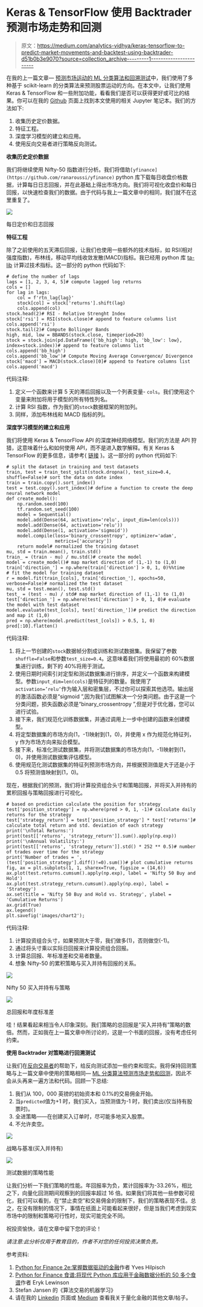 # Keras & TensorFlow 使用 Backtrader 预测市场走势和回测

> 原文：<https://medium.com/analytics-vidhya/keras-tensorflow-to-predict-market-movements-and-backtest-using-backtrader-d51b0b3e9070?source=collection_archive---------1----------------------->

在我的上一篇文章— [预测市场运动的 ML 分类算法和回溯测试](/analytics-vidhya/ml-classification-algorithms-to-predict-market-movements-and-backtesting-2382fdaf7a32?source=friends_link&sk=28adc30998b92ce65f5ad14c883a2621)中，我们使用了多种基于 scikit-learn 的分类算法来预测股票运动的方向。在本文中，让我们使用 Keras & TensorFlow 和一些附加功能，看看我们是否可以获得更好或可比的结果。你可以在我的 [Github](https://github.com/sabirjana/blog/tree/master/Deep_Learning) 页面上找到本文使用的相关 Jupyter 笔记本。我们的方法如下:

1.  收集历史定价数据。
2.  特征工程。
3.  深度学习模型的建立和应用。
4.  使用反向交易者进行策略反向测试。

**收集历史定价数据**

我们将继续使用 Nifty-50 指数进行分析。我们将借助`[yfinance](https://github.com/ranaroussi/yfinance)` python 库下载每日收盘价格数据，计算每日日志回报，并在此基础上得出市场方向。我们将可视化收盘价和每日回报，以快速检查我们的数据。由于代码与我上一篇文章中的相同，我们就不在这里重复了。

![](img/3e73700ce021f8ab02bdaffb140519ab.png)

每日定价和日志回报

**特征工程**

除了之前使用的五天滞后回报，让我们也使用一些额外的技术指标，如 RSI(相对强度指数)，布林线，移动平均线收敛发散(MACD)指标。我已经用 python 库 [ta-lib](https://github.com/mrjbq7/ta-lib) 计算过技术指标。这一部分的 python 代码如下:

```
# define the number of lags
lags = [1, 2, 3, 4, 5]# compute lagged log returns
cols = []
for lag in lags:
    col = f'rtn_lag{lag}'
    stock[col] = stock['returns'].shift(lag)
    cols.append(col)
stock.head(2)# RSI - Relative Strenght Index
stock['rsi'] = RSI(stock.close)# append to feature columns list
cols.append('rsi')
stock.tail(2)# Compute Bollinger Bands
high, mid, low = BBANDS(stock.close, timeperiod=20)
stock = stock.join(pd.DataFrame({'bb_high': high, 'bb_low': low}, index=stock.index))# append to feature columns list
cols.append('bb_high')
cols.append('bb_low')# Compute Moving Average Convergence/ Divergence
stock['macd'] = MACD(stock.close)[0]# append to feature columns list
cols.append('macd')
```

代码注释:

1.  定义一个函数来计算 5 天的滞后回报以及一个列表变量- `cols`。我们使用这个变量来附加将用于模型的所有特性列名。
2.  计算 RSI 指数，作为我们的`stock`数据框架的附加列。
3.  同样，添加布林线和 MACD 指标的列。

**深度学习模型的建立和应用**

我们将使用 Keras & TensorFlow API 的深度神经网络模型。我们的方法是 API 狩猎，这意味着什么和如何使用 API，而不是进入数学解释。有关 Keras & TensorFlow 的更多信息，请参考{ [链接](https://keras.io/) }。这一部分的 python 代码如下:

```
# split the dataset in training and test datasets
train, test = train_test_split(stock.dropna(), test_size=0.4, shuffle=False)# sort the data on date index
train = train.copy().sort_index()
test = test.copy().sort_index()# define a function to create the deep neural network model
def create_model():
    np.random.seed(100)
    tf.random.set_seed(100)
    model = Sequential()
    model.add(Dense(64, activation='relu', input_dim=len(cols)))
    model.add(Dense(64, activation='relu'))
    model.add(Dense(1, activation='sigmoid'))
    model.compile(loss='binary_crossentropy', optimizer='adam', 
                  metrics=['accuracy'])
    return model# normalized the training dataset
mu, std = train.mean(), train.std()
train_ = (train - mu) / mu.std()# create the model
model = create_model()# map market direction of (1,-1) to (1,0)
train['direction_'] = np.where(train['direction'] > 0, 1, 0)%%time
# fit the model for training dataset
r = model.fit(train_[cols], train['direction_'], epochs=50, verbose=False)# normalized the test dataset
mu, std = test.mean(), test.std()
test_ = (test - mu) / std# map market direction of (1,-1) to (1,0)
test['direction_'] = np.where(test['direction'] > 0, 1, 0)# evaluate the model with test dataset
model.evaluate(test_[cols], test['direction_'])# predict the direction and map it (1,0)
pred = np.where(model.predict(test_[cols]) > 0.5, 1, 0) 
pred[:10].flatten()
```

代码注释:

1.  将上一节创建的`stock`数据帧分割成训练和测试数据集。我保留了参数`shuffle=False`和参数`test_size=0.4`。这意味着我们将使用最初的 60%数据集进行训练，剩下的 40%将用于测试。
2.  使用日期时间索引对定型和测试数据集进行排序，并定义一个函数来构建模型。参数`input_dim=len(cols)`是特征列的数量。我使用了`activation=’relu’`作为输入层和密集层，不过你可以探索其他选项。输出层的激活函数必须是“sigmoid ”,因为我们试图解决一个分类问题。由于这是一个分类问题，损失函数必须是“binary_crossentropy ”,但是对于优化器，您可以进行试验。
3.  接下来，我们规范化训练数据集，并通过调用上一步中创建的函数来创建模型。
4.  将定型数据集的市场方向(1，-1)映射到(1，0)，并使用 x 作为规范化特征列，y 作为市场方向来拟合模型。
5.  接下来，标准化测试数据集，并将测试数据集的市场方向(1，-1)映射到(1，0)，并使用测试数据集评估模型。
6.  使用规范化测试数据集的特征列预测市场方向，并根据预测值是大于还是小于 0.5 将预测值映射到(1，0)。

现在，根据我们的预测，我们将计算投资组合头寸和策略回报，并将买入并持有的累积回报与策略回报进行可视化。

```
# based on prediction calculate the position for strategy
test['position_strategy'] = np.where(pred > 0, 1, -1)# calculate daily returns for the strategy
test['strategy_return'] = test['position_strategy'] * test['returns']# calculate total return and std. deviation of each strategy
print('\nTotal Returns:')
print(test[['returns', 'strategy_return']].sum().apply(np.exp))
print('\nAnnual Volatility:')
print(test[['returns', 'strategy_return']].std() * 252 ** 0.5)# number of trades over time for the strategy
print('Number of trades = ', (test['position_strategy'].diff()!=0).sum())# plot cumulative returns
fig, ax = plt.subplots(1, 1, sharex=True, figsize = (14,6))
ax.plot(test.returns.cumsum().apply(np.exp), label = 'Nifty 50 Buy and Hold')
ax.plot(test.strategy_return.cumsum().apply(np.exp), label = 'Strategy')
ax.set(title = 'Nifty 50 Buy and Hold vs. Strategy', ylabel = 'Cumulative Returns')
ax.grid(True)
ax.legend()
plt.savefig('images/chart2');
```

代码注释:

1.  计算投资组合头寸，如果预测大于零，我们做多(1)，否则做空(-1)。
2.  通过将头寸乘以实际日回报来计算投资组合回报。
3.  计算总回报、年标准差和交易者数量。
4.  想象 Nifty-50 的累积策略与买入并持有回报的关系。

![](img/a0d4b7b6ad400242c6c98253b9ab7d2b.png)

Nifty 50 买入并持有与策略

![](img/1eac1dc431f7e3584c3bcfe5ea9b3e36.png)

总回报和年度标准差

哇！结果看起来相当令人印象深刻。我们策略的总回报是“买入并持有”策略的数倍。然而，正如我在上一篇文章中所讨论的，这是一个书面的回报，没有考虑任何约束。

**使用 Backtrader 对策略进行回溯测试**

让我们在[反向交易者](https://www.backtrader.com/docu/)的帮助下，给反向测试添加一些约束和现实。我将保持回测策略与上一篇文章中使用的策略相同— [ML 分类算法预测市场走势和回测](/analytics-vidhya/ml-classification-algorithms-to-predict-market-movements-and-backtesting-2382fdaf7a32?source=friends_link&sk=28adc30998b92ce65f5ad14c883a2621)，因此不会从头再来一遍方法和代码。回顾一下总结:

1.  我们从 100，000 英镑的初始资本和 0.1%的交易佣金开始。
2.  当`predicted`值为+1 时，我们买入，当预测值为-1 时，我们卖出(仅当持有股票时)。
3.  全进策略——在创建买入订单时，尽可能多地买入股票。
4.  不允许卖空。

![](img/4911039f1669a23aa4aee53f81412d4d.png)

战略与基准(买入并持有)

![](img/692de146a822811c90950349fe263bde.png)

测试数据的策略性能

让我们分析一下我们策略的性能。年回报率为负，累计回报率为-33.26%，相比之下，向量化回测期间观察到的回报率超过 16 倍。如果我们将其他一些参数可视化，我们可以看到，在“禁止卖空”和交易佣金的限制下，我们的策略表现不佳。总之，在没有限制的情况下，事情在纸面上可能看起来很好，但是当我们考虑到现实市场中的限制和策略可行性时，现实可能完全不同。

祝投资愉快，请在文章中留下您的评论！

*请注意:此分析仅用于教育目的，作者不对您的任何投资决策负责。*

参考资料:

1.  [Python for Finance 2e:掌握数据驱动的金融](https://www.amazon.in/Python-Finance-2e-Yves-Hilpisch/dp/1492024333)作者 Yves Hilpisch
2.  [Python for Finance 食谱:将现代 Python 库应用于金融数据分析的 50 多个食谱](https://www.amazon.in/Python-Finance-Cookbook-libraries-financial-ebook/dp/B083KG9DC7/ref=sr_1_2?dchild=1&keywords=Python+for+Finance+Cookbook&qid=1597938216&s=books&sr=1-2)作者 Eryk Lewinson
3.  Stefan Jansen 的《算法交易的机器学习》
4.  请在我的 [Linkedin](https://www.linkedin.com/in/sabirjana/detail/recent-activity/shares/) 页面或 [Medium](/@sabirh.jana) 查看我关于量化金融的其他文章/帖子。